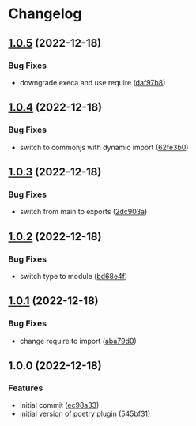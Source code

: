 # Changelog

## [1.0.5](https://github.com/cihelper/semanticrelease-plugin-poetry/compare/v1.0.4...v1.0.5) (2022-12-18)


### Bug Fixes

* downgrade execa and use require ([daf97b8](https://github.com/cihelper/semanticrelease-plugin-poetry/commit/daf97b83309b9f4b19d617bf6c508a4ce9c181b4))

## [1.0.4](https://github.com/cihelper/semanticrelease-plugin-poetry/compare/v1.0.3...v1.0.4) (2022-12-18)


### Bug Fixes

* switch to commonjs with dynamic import ([62fe3b0](https://github.com/cihelper/semanticrelease-plugin-poetry/commit/62fe3b0b35278cd2fa2aabcef21f6cebaa905413))

## [1.0.3](https://github.com/cihelper/semanticrelease-plugin-poetry/compare/v1.0.2...v1.0.3) (2022-12-18)


### Bug Fixes

* switch from main to exports ([2dc903a](https://github.com/cihelper/semanticrelease-plugin-poetry/commit/2dc903ae48a0597c551297616050de75c756a464))

## [1.0.2](https://github.com/cihelper/semanticrelease-plugin-poetry/compare/v1.0.1...v1.0.2) (2022-12-18)


### Bug Fixes

* switch type to module ([bd68e4f](https://github.com/cihelper/semanticrelease-plugin-poetry/commit/bd68e4facad0d26be88f0c0995b27d72780a5312))

## [1.0.1](https://github.com/cihelper/semanticrelease-plugin-poetry/compare/v1.0.0...v1.0.1) (2022-12-18)


### Bug Fixes

* change require to import ([aba79d0](https://github.com/cihelper/semanticrelease-plugin-poetry/commit/aba79d0fba517fe8a02df16f8799394c07a03a7d))

## 1.0.0 (2022-12-18)


### Features

* initial commit ([ec98a33](https://github.com/cihelper/semanticrelease-plugin-poetry/commit/ec98a33a71aaec64ba528189b4d06ce343c248bb))
* initial version of poetry plugin ([545bf31](https://github.com/cihelper/semanticrelease-plugin-poetry/commit/545bf31c0adc4371b9e558784dafecd5a4e56aea))
